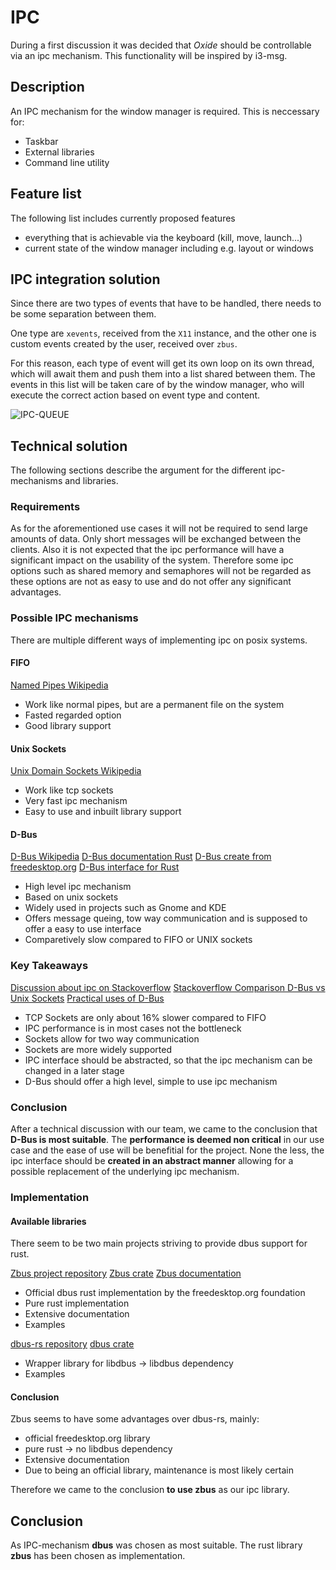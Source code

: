# IPC

During a first discussion it was decided that *Oxide* should be controllable via an ipc mechanism.
This functionality will be inspired by i3-msg.

## Description
An IPC mechanism for the window manager is required.
This is neccessary for:

* Taskbar
* External libraries
* Command line utility

## Feature list
The following list includes currently proposed features

* everything that is achievable via the keyboard (kill, move, launch...)
* current state of the window manager including e.g. layout or windows


## IPC integration solution

Since there are two types of events that have to be handled, there
needs to be some separation between them.

One type are `xevents`, received from the `X11` instance, and the other one
is custom events created by the user, received over `zbus`.

For this reason, each type of event will get its own loop on its own thread,
which will await them and push them into a list shared between them.
The events in this list will be taken care of by the window manager,
who will execute the correct action based on event type and content.

![IPC-QUEUE](ipc-queue.png)

## Technical solution
The following sections describe the argument for the different ipc-mechanisms and libraries.

### Requirements
As for the aforementioned use cases it will not be required to send large amounts of data. 
Only short messages will be exchanged between the clients. Also it is not expected that the ipc performance will have a significant impact on the usability of the system.
Therefore some ipc options such as shared memory and semaphores will not be regarded as these options are not as easy to use and do not offer any significant advantages.

### Possible IPC mechanisms
There are multiple different ways of implementing ipc on posix systems.

#### FIFO
[Named Pipes Wikipedia](https://en.wikipedia.org/wiki/Named_pipe)
* Work like normal pipes, but are a permanent file on the system
* Fasted regarded option
* Good library support

#### Unix Sockets
[Unix Domain Sockets Wikipedia](https://de.wikipedia.org/wiki/Unix_Domain_Socket)
* Work like tcp sockets
* Very fast ipc mechanism
* Easy to use and inbuilt library support

#### D-Bus
[D-Bus Wikipedia](https://en.wikipedia.org/wiki/D-Bus)
[D-Bus documentation Rust](https://docs.rs/dbus/latest/dbus/)
[D-Bus create from freedesktop.org](https://dbus.pages.freedesktop.org/zbus/)
[D-Bus interface for Rust](https://github.com/diwic/dbus-rs)
* High level ipc mechanism
* Based on unix sockets
* Widely used in projects such as Gnome and KDE
* Offers message queing, tow way communication and is supposed to offer a easy to use interface
* Comparetively slow compared to FIFO or UNIX sockets

### Key Takeaways

[Discussion about ipc on Stackoverflow](https://stackoverflow.com/questions/1235958/ipc-performance-named-pipe-vs-socket)
[Stackoverflow Comparison D-Bus vs Unix Sockets](https://stackoverflow.com/questions/33887063/difference-between-dbus-and-other-interprocess-communications-method)
[Practical uses of D-Bus](https://unix.stackexchange.com/questions/604258/what-is-d-bus-practically-useful-for)

* TCP Sockets are only about 16% slower compared to FIFO
* IPC performance is in most cases not the bottleneck
* Sockets allow for two way communication
* Sockets are more widely supported
* IPC interface should be abstracted, so that the ipc mechanism can be changed in a later stage
* D-Bus should offer a high level, simple to use ipc mechanism


### Conclusion

After a technical discussion with our team, we came to the conclusion that **D-Bus is most suitable**.
The **performance is deemed non critical** in our use case and the ease of use will be benefitial for the project.
None the less, the ipc interface should be **created in an abstract manner** allowing for a possible replacement of the underlying ipc mechanism.  

### Implementation
#### Available libraries
There seem to be two main projects striving to provide dbus support for rust.

[Zbus project repository](https://gitlab.freedesktop.org/dbus/zbus/-/tree/main)
[Zbus crate](https://crates.io/crates/zbus)
[Zbus documentation](https://dbus.pages.freedesktop.org/zbus/)
* Official dbus rust implementation by the freedesktop.org foundation
* Pure rust implementation
* Extensive documentation
* Examples

[dbus-rs repository](https://github.com/diwic/dbus-rs)
[dbus crate](https://crates.io/crates/dbus)
* Wrapper library for libdbus -> libdbus dependency
* Examples

#### Conclusion
Zbus seems to have some advantages over dbus-rs, mainly:
* official freedesktop.org library
* pure rust -> no libdbus dependency
* Extensive documentation
* Due to being an official library, maintenance is most likely certain

Therefore we came to the conclusion **to use zbus** as our ipc library.

## Conclusion
As IPC-mechanism **dbus** was chosen as most suitable.
The rust library **zbus** has been chosen as implementation.


